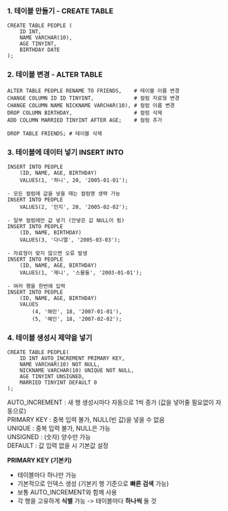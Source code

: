 ### 1. 테이블 만들기 - CREATE TABLE

```
CREATE TABLE PEOPLE (
	ID INT,
	NAME VARCHAR(10),
	AGE TINYINT,
	BIRTHDAY DATE
);
```

### 2. 테이블 변경 - ALTER TABLE

```
ALTER TABLE PEOPLE RENAME TO FRIENDS,    # 테이블 이름 변경
CHANGE COLUMN ID ID TINYINT,             # 컬럼 자료형 변경
CHANGE COLUMN NAME NICKNAME VARCHAR(10), # 컬럼 이름 변경
DROP COLUMN BIRTHDAY,                    # 컬럼 삭제
ADD COLUMN MARRIED TINYINT AFTER AGE;    # 컬럼 추가

DROP TABLE FRIENDS; # 테이블 삭제
```

### 3. 테이블에 데이터 넣기 INSERT INTO

```
INSERT INTO PEOPLE
	(ID, NAME, AGE, BIRTHDAY)
	VALUES(1, '하니', 20, '2005-01-01');

- 모든 컬럼에 값을 넣을 때는 컬럼명 생략 가능
INSERT INTO PEOPLE
	VALUES(2, '민지', 20, '2005-02-02');

- 일부 컬럼에만 값 넣기 (안넣은 값 NULL이 됨)
INSERT INTO PEOPLE
	(ID, NAME, BIRTHDAY)
	VALUES(3, '다니엘', '2005-03-03');

- 자료형이 맞지 않으면 오류 발생
INSERT INTO PEOPLE
	(ID, NAME, AGE, BIRTHDAY)
	VALUES(1, '제니', '스물둘', '2003-01-01');

- 여러 행을 한번에 입력
INSERT INTO PEOPLE
	(ID, NAME, AGE, BIRTHDAY)
	VALUES
		(4, '해린', 18, '2007-01-01'),
		(5, '혜인', 18, '2007-02-02');
```

### 4. 테이블 생성시 제약을 넣기

```
CREATE TABLE PEOPLE(
	ID INT AUTO_INCREMENT PRIMARY KEY,
	NAME VARCHAR(10) NOT NULL,
	NICKNAME VARCHAR(10) UNIQUE NOT NULL,
	AGE TINYINT UNSIGNED,
	MARRIED TINYINT DEFAULT 0
);
```

AUTO_INCREMENT : 새 행 생성시마다 자동으로 1씩 증가 (값을 넣어줄 필요없이 자동으로)  
PRIMARY KEY : 중복 입력 불가, NULL(빈 값)을 넣을 수 없음  
UNIQUE : 중복 입력 불가, NULL은 가능  
UNSIGNED : (숫자) 양수만 가능  
DEFAULT : 값 입력 없을 시 기본값 설정

**PRIMARY KEY (기본키)**
- 테이블마다 하나만 가능
- 기본적으로 인덱스 생성 (기본키 행 기준으로 **빠른 검색** 가능)
- 보통 AUTO_INCREMENT와 함께 사용
- 각 행을 고유하게 **식별** 가능 -> 테이블마다 **하나씩** 둘 것
